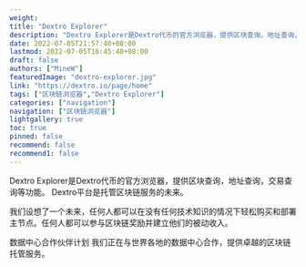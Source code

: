 ```yaml
---
weight: 
title: "Dextro Explorer"
description: "Dextro Explorer是Dextro代币的官方浏览器，提供区块查询，地址查询，交易查询等功能"
date: 2022-07-05T21:57:40+08:00
lastmod: 2022-07-05T16:45:40+08:00
draft: false
authors: ["MineW"]
featuredImage: "dextro-explorer.jpg"
link: "https://dextro.io/page/home"
tags: ["区块链浏览器","Dextro Explorer"]
categories: ["navigation"]
navigation: ["区块链浏览器"]
lightgallery: true
toc: true
pinned: false
recommend: false
recommend1: false
---
```


Dextro Explorer是Dextro代币的官方浏览器，提供区块查询，地址查询，交易查询等功能。
‎Dextro平台是托管区块链服务的未来。‎

‎我们设想了一个未来，任何人都可以在没有任何技术知识的情况下轻松购买和部署主节点。任何人都可以参与区块链奖励并建立他们的被动收入。‎

‎数据中心合作伙伴计划‎
‎我们正在与世界各地的数据中心合作，提供卓越的区块链托管服务。‎